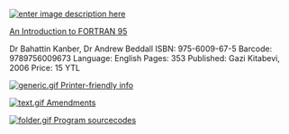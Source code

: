 <!-- saved from url=(0042)http://www1.gantep.edu.tr/~andrew/f95book/ -->
[![enter image description here](https://i.imgur.com/shGVyjZ.jpg)](http://www.gazikitabevi.com.tr/kitap.aspx?KitapNo=318)

[An Introduction to FORTRAN 95](http://www.gazikitabevi.com.tr/kitap.aspx?KitapNo=318)

Dr Bahattin Kanber, Dr Andrew Beddall
ISBN: 975-6009-67-5
Barcode: 9789756009673
Language: English
Pages: 353
Published: Gazi Kitabevi, 2006
Price: 15 YTL

[![generic.gif](https://i.imgur.com/X7QHBeJ.gif) Printer-friendly info](http://www1.gantep.edu.tr/~andrew/f95book/printer.txt)

[![text.gif](https://i.imgur.com/xr3jP0E.gif) Amendments](http://www1.gantep.edu.tr/~andrew/f95book/amendments.txt)

[![folder.gif](https://i.imgur.com/p0DcqYc.gif) Program sourcecodes](http://www1.gantep.edu.tr/~andrew/f95book/sources)
